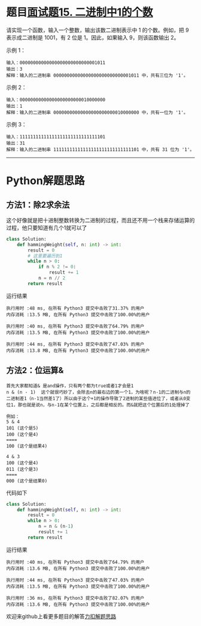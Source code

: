 # 题目[面试题15. 二进制中1的个数](https://leetcode-cn.com/problems/er-jin-zhi-zhong-1de-ge-shu-lcof/)

请实现一个函数，输入一个整数，输出该数二进制表示中 1 的个数。例如，把 9 表示成二进制是 1001，有 2 位是 1。因此，如果输入 9，则该函数输出 2。

示例 1：

```
输入：00000000000000000000000000001011
输出：3
解释：输入的二进制串 00000000000000000000000000001011 中，共有三位为 '1'。
```



示例 2：

```
输入：00000000000000000000000010000000
输出：1
解释：输入的二进制串 00000000000000000000000010000000 中，共有一位为 '1'。
```



示例 3：

```
输入：11111111111111111111111111111101
输出：31
解释：输入的二进制串 11111111111111111111111111111101 中，共有 31 位为 '1'。
```



*****

# Python解题思路

## 方法1：除2求余法

这个好像就是把十进制整数转换为二进制的过程，而且还不用一个栈来存储运算的过程，他只要知道有几个1就可以了

```python
class Solution:
    def hammingWeight(self, n: int) -> int:
        result = 0
        # 这里要遍历到1
        while n > 0:
            if n % 2 != 0:
                result += 1
            n = n // 2
        return result
```

运行结果

```
执行用时 :48 ms, 在所有 Python3 提交中击败了31.37% 的用户
内存消耗 :13.5 MB, 在所有 Python3 提交中击败了100.00%的用户

执行用时 :40 ms, 在所有 Python3 提交中击败了64.79% 的用户
内存消耗 :13.5 MB, 在所有 Python3 提交中击败了100.00%的用户

执行用时 :44 ms, 在所有 Python3 提交中击败了47.03% 的用户
内存消耗 :13.8 MB, 在所有 Python3 提交中击败了100.00%的用户
```

## 方法2：位运算&

```
首先大家都知道& 是and操作，只有两个都为true或者1才会是1
n & (n - 1)  这个就很巧妙了，会除去n的最右边的第一个1，为啥呢？n-1的二进制与n的二进制差1（n-1当然差1了）所以由于这个+1的操作导致了2进制的某些值进位了，或者从0变位1，那也就是说n，与n-1在某个位置上，之后都是相反的。而&就把这个位置后的1处理掉了

例如：
5 & 4
101 (这个是5)
100 (这个是4)
====
100 (这个是结果4)

4 & 3
100 (这个是4)
011 (这个是3)
====
000 (这个是结果0)
```

代码如下

```python
class Solution:
    def hammingWeight(self, n: int) -> int:
        result = 0
        while n > 0:
            n = n & (n-1)
            result += 1
        return result
```

运行结果

```
执行用时 :40 ms, 在所有 Python3 提交中击败了64.79% 的用户
内存消耗 :13.6 MB, 在所有 Python3 提交中击败了100.00%的用户

执行用时 :44 ms, 在所有 Python3 提交中击败了47.03% 的用户
内存消耗 :13.5 MB, 在所有 Python3 提交中击败了100.00%的用户

执行用时 :36 ms, 在所有 Python3 提交中击败了82.07% 的用户
内存消耗 :13.6 MB, 在所有 Python3 提交中击败了100.00%的用户
```

欢迎来github上看更多题目的解答[力扣解题思路](https://github.com/WRAllen/LeetCode)

  